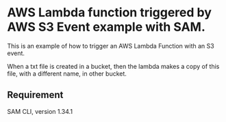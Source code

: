 # AWS Lambda function triggered by AWS S3 Event example with SAM.

This is an example of how to trigger an AWS Lambda Function with an S3 event.

When a txt file is created in a bucket, then the lambda makes a copy of this file, with a different name, in other bucket.

## Requirement
SAM CLI, version 1.34.1


